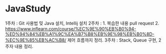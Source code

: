 # JavaStudy

1주차 : Git 사용법 밎 Java 설치, Intellij 설치
2주차 : 1. 복습한 내용 pull request 
        2. https://www.inflearn.com/course/%EC%9E%90%EB%B0%94-%ED%94%84%EB%A1%9C%EA%B7%B8%EB%9E%98%EB%B0%8D-%EC%9E%85%EB%AC%B8/
           제어 흐름까지 정리.
3주차 : Stack, Queue 구현, 2주자 내용 정리.
